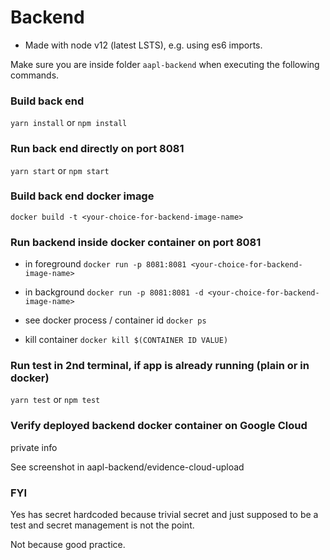 # Backend

* Made with node v12 (latest LSTS), e.g. using es6 imports.

Make sure you are inside folder ```aapl-backend``` when executing the following commands.

### Build back end

```yarn install``` or ```npm install```

### Run back end directly on port 8081

```yarn start``` or ```npm start```

### Build back end docker image

```docker build -t <your-choice-for-backend-image-name>```

### Run backend inside docker container on port 8081

* in foreground
```docker run -p 8081:8081 <your-choice-for-backend-image-name>```

* in background
```docker run -p 8081:8081 -d <your-choice-for-backend-image-name>```

* see docker process / container id
```docker ps```

* kill container
```docker kill $(CONTAINER ID VALUE)```

### Run test in 2nd terminal, if app is already running (plain or in docker)

```yarn test``` or ```npm test```

### Verify deployed backend docker container on Google Cloud 

private info

See screenshot in aapl-backend/evidence-cloud-upload


### FYI

Yes has secret hardcoded because trivial secret and just supposed to be a test and secret management is not the point.

Not because good practice.